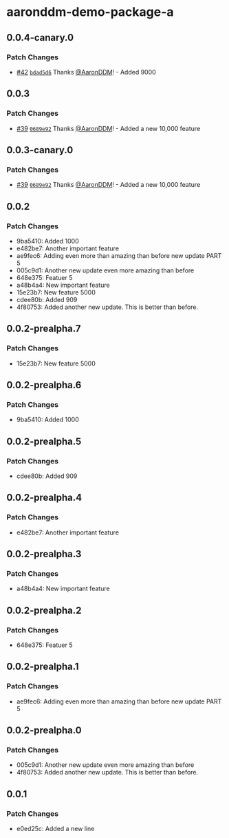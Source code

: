 # aaronddm-demo-package-a

## 0.0.4-canary.0

### Patch Changes

- [#42](https://github.com/AaronDDM/demo-changeset/pull/42) [`bdad5d6`](https://github.com/AaronDDM/demo-changeset/commit/bdad5d6ad10e4801068bc8ae64000fd8adabfa8f) Thanks [@AaronDDM](https://github.com/AaronDDM)! - Added 9000

## 0.0.3

### Patch Changes

- [#39](https://github.com/AaronDDM/demo-changeset/pull/39) [`0689e92`](https://github.com/AaronDDM/demo-changeset/commit/0689e9251907e334bfed42b0d655028637a2d3f0) Thanks [@AaronDDM](https://github.com/AaronDDM)! - Added a new 10,000 feature

## 0.0.3-canary.0

### Patch Changes

- [#39](https://github.com/AaronDDM/demo-changeset/pull/39) [`0689e92`](https://github.com/AaronDDM/demo-changeset/commit/0689e9251907e334bfed42b0d655028637a2d3f0) Thanks [@AaronDDM](https://github.com/AaronDDM)! - Added a new 10,000 feature

## 0.0.2

### Patch Changes

- 9ba5410: Added 1000
- e482be7: Another important feature
- ae9fec6: Adding even more than amazing than before new update PART 5
- 005c9d1: Another new update even more amazing than before
- 648e375: Featuer 5
- a48b4a4: New important feature
- 15e23b7: New feature 5000
- cdee80b: Added 909
- 4f80753: Added another new update. This is better than before.

## 0.0.2-prealpha.7

### Patch Changes

- 15e23b7: New feature 5000

## 0.0.2-prealpha.6

### Patch Changes

- 9ba5410: Added 1000

## 0.0.2-prealpha.5

### Patch Changes

- cdee80b: Added 909

## 0.0.2-prealpha.4

### Patch Changes

- e482be7: Another important feature

## 0.0.2-prealpha.3

### Patch Changes

- a48b4a4: New important feature

## 0.0.2-prealpha.2

### Patch Changes

- 648e375: Featuer 5

## 0.0.2-prealpha.1

### Patch Changes

- ae9fec6: Adding even more than amazing than before new update PART 5

## 0.0.2-prealpha.0

### Patch Changes

- 005c9d1: Another new update even more amazing than before
- 4f80753: Added another new update. This is better than before.

## 0.0.1

### Patch Changes

- e0ed25c: Added a new line
